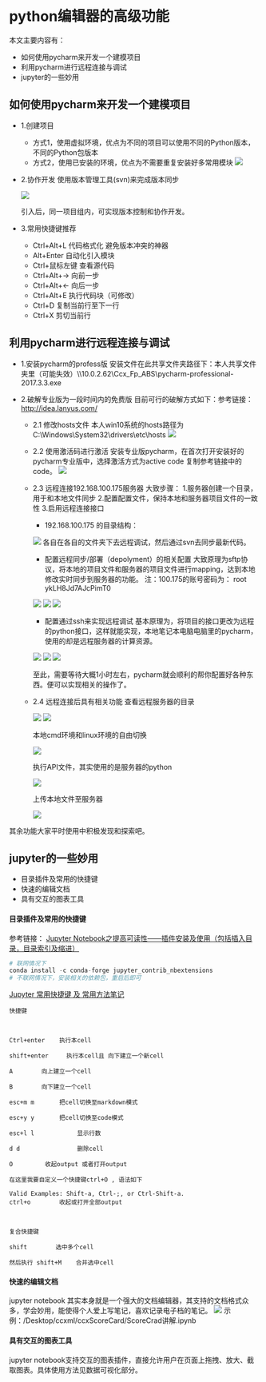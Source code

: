 # python编辑器的高级功能

本文主要内容有：

- 如何使用pycharm来开发一个建模项目
- 利用pycharm进行远程连接与调试
- jupyter的一些妙用

## 如何使用pycharm来开发一个建模项目

- 1.创建项目
    - 方式1，使用虚拟环境，优点为不同的项目可以使用不同的Python版本，不同的Python包版本
    - 方式2，使用已安装的环境，优点为不需要重复安装好多常用模块
    ![](./创建项目.png)

- 2.协作开发
    使用版本管理工具(svn)来完成版本同步

    ![](./pycharm-svn-1.png)

    引入后，同一项目组内，可实现版本控制和协作开发。
- 3.常用快捷键推荐
    - Ctrl+Alt+L 代码格式化 避免版本冲突的神器
    - Alt+Enter 自动化引入模块
    - Ctrl+鼠标左键 查看源代码
    - Ctrl+Alt+-> 向前一步
    - Ctrl+Alt+<- 向后一步
    - Ctrl+Alt+E 执行代码块（可修改）
    - Ctrl+D 复制当前行至下一行
    - Ctrl+X 剪切当前行

## 利用pycharm进行远程连接与调试

- 1.安装pycharm的profess版
安装文件在此共享文件夹路径下：本人共享文件夹里（可能失效）\\\\10.0.2.62\Ccx_Fp_ABS\pycharm-professional-2017.3.3.exe

- 2.破解专业版为一段时间内的免费版
目前可行的破解方式如下：参考链接：http://idea.lanyus.com/
    - 2.1 修改hosts文件
    本人win10系统的hosts路径为 C:\Windows\System32\drivers\etc\hosts
    ![](./修改hosts.png)
    - 2.2 使用激活码进行激活
    安装专业版pycharm，在首次打开安装好的pycharm专业版中，选择激活方式为active code 复制参考链接中的code。
    ![](./active_code.png)
    - 2.3 远程连接192.168.100.175服务器
    大致步骤：
        1.服务器创建一个目录，用于和本地文件同步
        2.配置配置文件，保持本地和服务器项目文件的一致性
        3.启用远程连接接口

        - 192.168.100.175 的目录结构：
        
        ![](./175-1.png)
        各自在各自的文件夹下去远程调试，然后通过svn去同步最新代码。

        - 配置远程同步/部署（depolyment）的相关配置
        大致原理为sftp协议，将本地的项目文件和服务器的项目文件进行mapping，达到本地修改实时同步到服务器的功能。
        注：100.175的账号密码为： root   ykLH8Jd7AJcPimT0

        ![](./175-2.png)
        ![](./175-3.png)
        ![](./175-4.png)

        - 配置通过ssh来实现远程调试
        基本原理为，将项目的接口更改为远程的python接口，这样就能实现，本地笔记本电脑电脑里的pycharm，使用的却是远程服务器的计算资源。

        ![](./175-5.png)
        ![](./175-6.png)
        ![](./175-7.png)

        至此，需要等待大概1小时左右，pycharm就会顺利的帮你配置好各种东西。便可以实现相关的操作了。

    - 2.4 远程连接后具有相关功能
        查看远程服务器的目录

        ![](./175-8.png)
        ![](./175-9.png)

        本地cmd环境和linux环境的自由切换

        ![](./175-10.png)

        执行API文件，其实使用的是服务器的python

        ![](./175-11.png)

        上传本地文件至服务器

        ![](./175-12.png)

其余功能大家平时使用中积极发现和探索吧。


## jupyter的一些妙用

 - 目录插件及常用的快捷键
 - 快速的编辑文档
 - 具有交互的图表工具 

#### 目录插件及常用的快捷键
参考链接：
[Jupyter Notebook之提高可读性——插件安装及使用（包括插入目录，目录索引及缩进）](https://blog.csdn.net/wmhshishen/article/details/80398370)


```python
# 联网情况下
conda install -c conda-forge jupyter_contrib_nbextensions
# 不联网情况下，安装相关的依赖包，重启后即可

```

[Jupyter 常用快捷键 及 常用方法笔记](https://blog.csdn.net/mr_cookies/article/details/78063722)

```
快捷键

 

Ctrl+enter    执行本cell

shift+enter     执行本cell且 向下建立一个新cell

A        向上建立一个cell

B        向下建立一个cell

esc+m m       把cell切换至markdown模式

esc+y y       把cell切换至code模式

esc+l l            显示行数

d d                删除cell

O         收起output 或者打开output

在这里我要自定义一个快捷键ctrl+O , 语法如下

Valid Examples: Shift-a, Ctrl-;, or Ctrl-Shift-a.
ctrl+o        收起或打开全部output

   

复合快捷键

shift        选中多个cell

然后执行 shift+M    合并选中cell
```

#### 快速的编辑文档
jupyter notebook 其实本身就是一个强大的文档编辑器，其支持的文档格式众多，学会妙用，能使得个人爱上写笔记，喜欢记录电子档的笔记。
![](./jupyter-notebok.png)
示例：/Desktop/ccxml/ccxScoreCard/ScoreCrad讲解.ipynb

#### 具有交互的图表工具
jupyter notebook支持交互的图表插件，直接允许用户在页面上拖拽、放大、截取图表。具体使用方法见数据可视化部分。